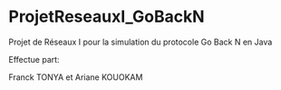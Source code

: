 # ProjetReseauxI_GoBackN
Projet de Réseaux I pour la simulation du protocole Go Back N en Java

Effectue part:

Franck TONYA et Ariane KOUOKAM
